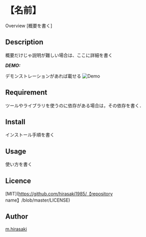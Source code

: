 【名前】
====

Overview [概要を書く]

## Description
概要だけじゃ説明が難しい場合は、ここに詳細を書く

***DEMO:***

デモンストレーションがあれば載せる
![Demo](https://image-url.gif)

## Requirement
ツールやライブラリを使うのに依存がある場合は，その依存を書く．

## Install
インストール手順を書く

## Usage
使い方を書く

## Licence

[MIT](https://github.com/hirasaki1985/【repository name】/blob/master/LICENSE)

## Author

[m.hirasaki](https://github.com/hirasaki1985)
